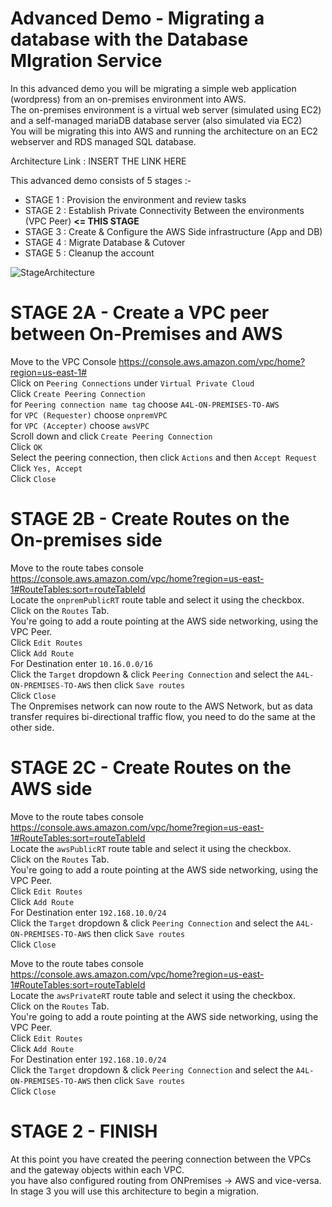 # Advanced Demo - Migrating a database with the Database MIgration Service

In this advanced demo you will be migrating a simple web application (wordpress) from an on-premises environment into AWS.  
The on-premises environment is a virtual web server (simulated using EC2) and a self-managed mariaDB database server (also simulated via EC2)  
You will be migrating this into AWS and running the architecture on an EC2 webserver and RDS managed SQL database.  

Architecture Link : INSERT THE LINK HERE

This advanced demo consists of 5 stages :-

- STAGE 1 : Provision the environment and review tasks 
- STAGE 2 : Establish Private Connectivity Between the environments (VPC Peer) **<= THIS STAGE**
- STAGE 3 : Create & Configure the AWS Side infrastructure (App and DB)
- STAGE 4 : Migrate Database & Cutover
- STAGE 5 : Cleanup the account

![StageArchitecture](https://github.com/acantril/learn-cantrill-io-labs/blob/master/aws-dms-database-migration/02_LABINSTRUCTIONS/ARCHITECTURE-STAGE2.png)

# STAGE 2A - Create a VPC peer between On-Premises and AWS

Move to the VPC Console https://console.aws.amazon.com/vpc/home?region=us-east-1#  
Click on `Peering Connections` under `Virtual Private Cloud`  
Click `Create Peering Connection`  
for `Peering connection name tag` choose `A4L-ON-PREMISES-TO-AWS`  
for `VPC (Requester)` choose `onpremVPC`  
for `VPC (Accepter)` choose `awsVPC`  
Scroll down and click `Create Peering Connection`  
Click `OK`  
Select the peering connection, then click `Actions` and then `Accept Request`  
Click `Yes, Accept`  
Click `Close`  

# STAGE 2B - Create Routes on the On-premises side
Move to the route tabes console https://console.aws.amazon.com/vpc/home?region=us-east-1#RouteTables:sort=routeTableId  
Locate the `onpremPublicRT` route table and select it using the checkbox.  
Click on the `Routes` Tab.  
You're going to add a route pointing at the AWS side networking, using the VPC Peer.  
Click `Edit Routes`  
Click `Add Route`  
For Destination enter `10.16.0.0/16`  
Click the `Target` dropdown & click `Peering Connection` and select the `A4L-ON-PREMISES-TO-AWS` then click `Save routes`  
Click `Close`  
The Onpremises network can now route to the AWS Network, but as data transfer requires bi-directional traffic flow, you need to do the same at the other side.


# STAGE 2C - Create Routes on the AWS side
Move to the route tabes console https://console.aws.amazon.com/vpc/home?region=us-east-1#RouteTables:sort=routeTableId  
Locate the `awsPublicRT` route table and select it using the checkbox.  
Click on the `Routes` Tab.  
You're going to add a route pointing at the AWS side networking, using the VPC Peer.  
Click `Edit Routes`  
Click `Add Route`  
For Destination enter `192.168.10.0/24`  
Click the `Target` dropdown & click `Peering Connection` and select the `A4L-ON-PREMISES-TO-AWS` then click `Save routes`  
Click `Close`  

Move to the route tabes console https://console.aws.amazon.com/vpc/home?region=us-east-1#RouteTables:sort=routeTableId  
Locate the `awsPrivateRT` route table and select it using the checkbox.  
Click on the `Routes` Tab.  
You're going to add a route pointing at the AWS side networking, using the VPC Peer.  
Click `Edit Routes`  
Click `Add Route`  
For Destination enter `192.168.10.0/24`  
Click the `Target` dropdown & click `Peering Connection` and select the `A4L-ON-PREMISES-TO-AWS` then click `Save routes`  
Click `Close`  


# STAGE 2 - FINISH   

At this point you have created the peering connection between the VPCs and the gateway objects within each VPC.  
you have also configured routing from ONPremises -> AWS and vice-versa.  
In stage 3 you will use this architecture to begin a migration.  


